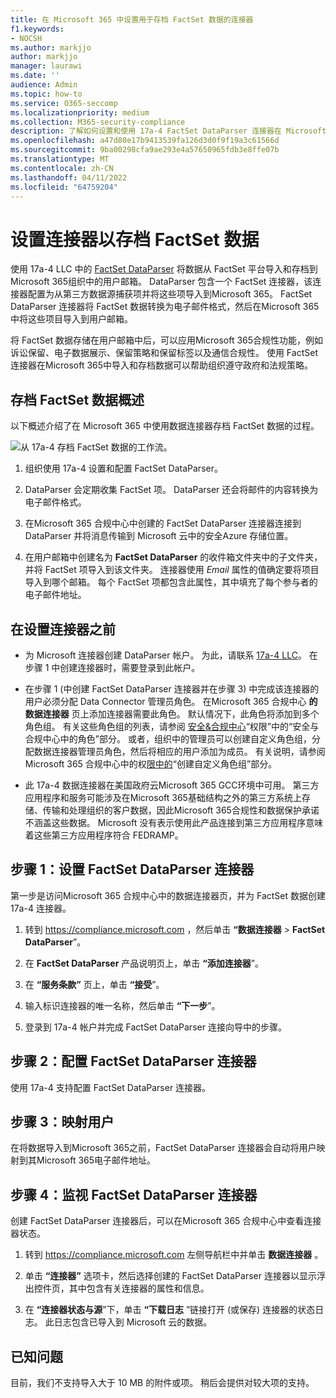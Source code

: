 ```yaml
---
title: 在 Microsoft 365 中设置用于存档 FactSet 数据的连接器
f1.keywords:
- NOCSH
ms.author: markjjo
author: markjjo
manager: laurawi
ms.date: ''
audience: Admin
ms.topic: how-to
ms.service: O365-seccomp
ms.localizationpriority: medium
ms.collection: M365-security-compliance
description: 了解如何设置和使用 17a-4 FactSet DataParser 连接器在 Microsoft 365 中导入和存档 FactSet 数据。
ms.openlocfilehash: a47d80e17b9413539fa126d3d0f9f19a3c61566d
ms.sourcegitcommit: 9ba00298cfa9ae293e4a57650965fdb3e8ffe07b
ms.translationtype: MT
ms.contentlocale: zh-CN
ms.lasthandoff: 04/11/2022
ms.locfileid: "64759204"
---
```

# <a name="set-up-a-connector-to-archive-factset-data"></a>设置连接器以存档 FactSet 数据

使用 17a-4 LLC 中的 [FactSet DataParser](https://www.17a-4.com/factset-dataparser/) 将数据从 FactSet 平台导入和存档到Microsoft 365组织中的用户邮箱。 DataParser 包含一个 FactSet 连接器，该连接器配置为从第三方数据源捕获项并将这些项导入到Microsoft 365。 FactSet DataParser 连接器将 FactSet 数据转换为电子邮件格式，然后在Microsoft 365中将这些项目导入到用户邮箱。

将 FactSet 数据存储在用户邮箱中后，可以应用Microsoft 365合规性功能，例如诉讼保留、电子数据展示、保留策略和保留标签以及通信合规性。 使用 FactSet 连接器在Microsoft 365中导入和存档数据可以帮助组织遵守政府和法规策略。

## <a name="overview-of-archiving-factset-data"></a>存档 FactSet 数据概述

以下概述介绍了在 Microsoft 365 中使用数据连接器存档 FactSet 数据的过程。

![从 17a-4 存档 FactSet 数据的工作流。](../media/FactSetDataParserConnectorWorkflow.png)

1. 组织使用 17a-4 设置和配置 FactSet DataParser。

2. DataParser 会定期收集 FactSet 项。 DataParser 还会将邮件的内容转换为电子邮件格式。

3. 在Microsoft 365 合规中心中创建的 FactSet DataParser 连接器连接到 DataParser 并将消息传输到 Microsoft 云中的安全Azure 存储位置。

4. 在用户邮箱中创建名为 **FactSet DataParser** 的收件箱文件夹中的子文件夹，并将 FactSet 项导入到该文件夹。 连接器使用 *Email* 属性的值确定要将项目导入到哪个邮箱。 每个 FactSet 项都包含此属性，其中填充了每个参与者的电子邮件地址。

## <a name="before-you-set-up-a-connector"></a>在设置连接器之前

- 为 Microsoft 连接器创建 DataParser 帐户。 为此，请联系 [17a-4 LLC](https://www.17a-4.com/contact/)。 在步骤 1 中创建连接器时，需要登录到此帐户。

- 在步骤 1 (中创建 FactSet DataParser 连接器并在步骤 3) 中完成该连接器的用户必须分配 Data Connector 管理员角色。 在Microsoft 365 合规中心 **的数据连接器** 页上添加连接器需要此角色。 默认情况下，此角色将添加到多个角色组。 有关这些角色组的列表，请参阅 [安全&合规中心](../security/office-365-security/permissions-in-the-security-and-compliance-center.md#roles-in-the-security--compliance-center)“权限”中的“安全与合规中心中的角色”部分。 或者，组织中的管理员可以创建自定义角色组，分配数据连接器管理员角色，然后将相应的用户添加为成员。 有关说明，请参阅Microsoft 365 合规中心中的权[限中的](microsoft-365-compliance-center-permissions.md#create-a-custom-role-group)“创建自定义角色组”部分。

- 此 17a-4 数据连接器在美国政府云Microsoft 365 GCC环境中可用。 第三方应用程序和服务可能涉及在Microsoft 365基础结构之外的第三方系统上存储、传输和处理组织的客户数据，因此Microsoft 365合规性和数据保护承诺不涵盖这些数据。 Microsoft 没有表示使用此产品连接到第三方应用程序意味着这些第三方应用程序符合 FEDRAMP。

## <a name="step-1-set-up-a-factset-dataparser-connector"></a>步骤 1：设置 FactSet DataParser 连接器

第一步是访问Microsoft 365 合规中心中的数据连接器页，并为 FactSet 数据创建 17a-4 连接器。

1. 转到 <https://compliance.microsoft.com> ，然后单击 **“数据连接器** > **FactSet DataParser**”。

2. 在 **FactSet DataParser** 产品说明页上，单击 **“添加连接器**”。

3. 在 **“服务条款”** 页上，单击 **“接受**”。

4. 输入标识连接器的唯一名称，然后单击 **“下一步**”。

5. 登录到 17a-4 帐户并完成 FactSet DataParser 连接向导中的步骤。

## <a name="step-2-configure-the-factset-dataparser-connector"></a>步骤 2：配置 FactSet DataParser 连接器

使用 17a-4 支持配置 FactSet DataParser 连接器。

## <a name="step-3-map-users"></a>步骤 3：映射用户

在将数据导入到Microsoft 365之前，FactSet DataParser 连接器会自动将用户映射到其Microsoft 365电子邮件地址。

## <a name="step-4-monitor-the-factset-dataparser-connector"></a>步骤 4：监视 FactSet DataParser 连接器

创建 FactSet DataParser 连接器后，可以在Microsoft 365 合规中心中查看连接器状态。

1. 转到 <https://compliance.microsoft.com> 左侧导航栏中并单击 **数据连接器** 。

2. 单击 **“连接器”** 选项卡，然后选择创建的 FactSet DataParser 连接器以显示浮出控件页，其中包含有关连接器的属性和信息。

3. 在 **“连接器状态与源**”下，单击 **“下载日志** ”链接打开 (或保存) 连接器的状态日志。 此日志包含已导入到 Microsoft 云的数据。

## <a name="known-issues"></a>已知问题

目前，我们不支持导入大于 10 MB 的附件或项。 稍后会提供对较大项的支持。
